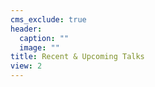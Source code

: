 ```yaml
---
cms_exclude: true
header:
  caption: ""
  image: ""
title: Recent & Upcoming Talks
view: 2
---
```

